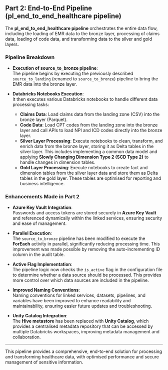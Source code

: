 ## **Part 2: End-to-End Pipeline (pl_end_to_end_healthcare pipeline)**

The **pl_end_to_end_healthcare pipeline** orchestrates the entire data flow, including the loading of EMR data to the bronze layer, processing of claims data, loading of code data, and transforming data to the silver and gold layers.

### Pipeline Breakdown

- **Execution of source_to_bronze pipeline**:  
  The pipeline begins by executing the previously described `source_to_landing` (renamed to `source_to_bronze`) pipeline to bring the EMR data into the bronze layer.

- **Databricks Notebooks Execution**:  
  It then executes various Databricks notebooks to handle different data processing tasks:

  - **Claims Data**: Load claims data from the landing zone (CSV) into the bronze layer (Parquet).
  - **Code Data**: Load CPT codes from the landing zone into the bronze layer and call APIs to load NPI and ICD codes directly into the bronze layer.
  - **Silver Layer Processing**: Execute notebooks to clean, transform, and enrich data from the bronze layer, storing it as Delta tables in the silver layer. This includes implementing a common data model and applying **Slowly Changing Dimension Type 2 (SCD Type 2)** to handle changes in dimension tables.
  - **Gold Layer Processing**: Execute notebooks to create fact and dimension tables from the silver layer data and store them as Delta tables in the gold layer. These tables are optimised for reporting and business intelligence.

### Enhancements Made in Part 2

- **Azure Key Vault Integration**:  
  Passwords and access tokens are stored securely in **Azure Key Vault** and referenced dynamically within the linked services, ensuring security and ease of management.

- **Parallel Execution**:  
  The `source_to_bronze` pipeline has been modified to execute the **ForEach** activity in parallel, significantly reducing processing time. This improvement was made possible by removing the auto-incrementing ID column in the audit table.

- **Active Flag Implementation**:  
  The pipeline logic now checks the `is_active` flag in the configuration file to determine whether a data source should be processed. This provides more control over which data sources are included in the pipeline.

- **Improved Naming Conventions**:  
  Naming conventions for linked services, datasets, pipelines, and variables have been improved to enhance readability and maintainability, ensuring easier future updates and troubleshooting.

- **Unity Catalog Integration**:  
  The **Hive metastore** has been replaced with **Unity Catalog**, which provides a centralised metadata repository that can be accessed by multiple Databricks workspaces, improving metadata management and collaboration.

---

This pipeline provides a comprehensive, end-to-end solution for processing and transforming healthcare data, with optimised performance and secure management of sensitive information.
